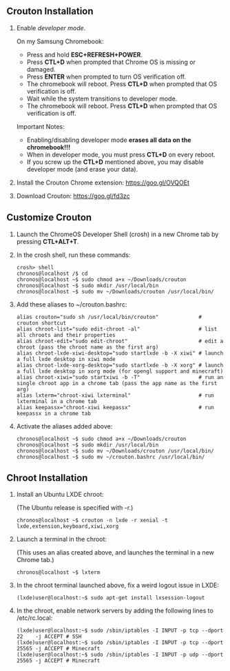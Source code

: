 ## Crouton Installation

1. Enable _developer mode_.

   On my Samsung Chromebook:
   * Press and hold **ESC+REFRESH+POWER**.
   * Press **CTL+D** when prompted that Chrome OS is missing or damaged.
   * Press **ENTER** when prompted to turn OS verification off.
   * The chromebook will reboot. Press **CTL+D** when prompted that OS verification is off.
   * Wait while the system transitions to developer mode.
   * The chromebook will reboot. Press **CTL+D** when prompted that OS verification is off.

   Important Notes:
   * Enabling/disabling developer mode **erases all data on the chromebook!!!**
   * When in developer mode, you must press **CTL+D** on every reboot.
   * If you screw up the **CTL+D** mentioned above, you may disable developer mode (and erase your data).

2. Install the Crouton Chrome extension: https://goo.gl/OVQOEt

3. Download Crouton: https://goo.gl/fd3zc

## Customize Crouton

1. Launch the ChromeOS Developer Shell (crosh) in a new Chrome tab by pressing **CTL+ALT+T**.
  
2. In the crosh shell, run these commands:

   ```
   crosh> shell
   chronos@localhost /$ cd
   chronos@localhost ~$ sudo chmod a+x ~/Downloads/crouton
   chronos@localhost ~$ sudo mkdir /usr/local/bin
   chronos@localhost ~$ sudo mv ~/Downloads/crouton /usr/local/bin/
   ```

3. Add these aliases to ~/crouton.bashrc:

   ```
   alias crouton="sudo sh /usr/local/bin/crouton"             # crouton shortcut
   alias chroot-list="sudo edit-chroot -al"                   # list all chroots and their properties
   alias chroot-edit="sudo edit-chroot"                       # edit a chroot (pass the chroot name as the first arg)
   alias chroot-lxde-xiwi-desktop="sudo startlxde -b -X xiwi" # launch a full lxde desktop in xiwi mode
   alias chroot-lxde-xorg-desktop="sudo startlxde -b -X xorg" # launch a full lxde desktop in xorg mode (for opengl support and minecraft)
   alias chroot-xiwi="sudo startxiwi -b -T"                   # run an single chroot app in a chrome tab (pass the app name as the first arg)
   alias lxterm="chroot-xiwi lxterminal"                      # run lxterminal in a chrome tab
   alias keepassx="chroot-xiwi keepassx"                      # run keepassx in a chrome tab
   ```

4. Activate the aliases added above:

   ```
   chronos@localhost ~$ sudo chmod a+x ~/Downloads/crouton
   chronos@localhost ~$ sudo mkdir /usr/local/bin
   chronos@localhost ~$ sudo mv ~/Downloads/crouton /usr/local/bin/
   chronos@localhost ~$ sudo mv ~/crouton.bashrc /usr/local/bin/
   ```

## Chroot Installation

1. Install an Ubuntu LXDE chroot:

   (The Ubuntu release is specified with -r.)

   ```
   chronos@localhost ~$ crouton -n lxde -r xenial -t lxde,extension,keyboard,xiwi,xorg
   ```

2. Launch a terminal in the chroot:

   (This uses an alias created above, and launches the terminal in a new Chrome tab.)

   ```
   chronos@localhost ~$ lxterm
   ```

3. In the chroot terminal launched above, fix a weird logout issue in LXDE:

   ```
   (lxde)user@localhost:~$ sudo apt-get install lxsession-logout
   ```

4. In the chroot, enable network servers by adding the following lines to /etc/rc.local:

   ```
   (lxde)user@localhost:~$ sudo /sbin/iptables -I INPUT -p tcp --dport 22    -j ACCEPT # SSH
   (lxde)user@localhost:~$ sudo /sbin/iptables -I INPUT -p tcp --dport 25565 -j ACCEPT # Minecraft
   (lxde)user@localhost:~$ sudo /sbin/iptables -I INPUT -p udp --dport 25565 -j ACCEPT # Minecraft
   ```
